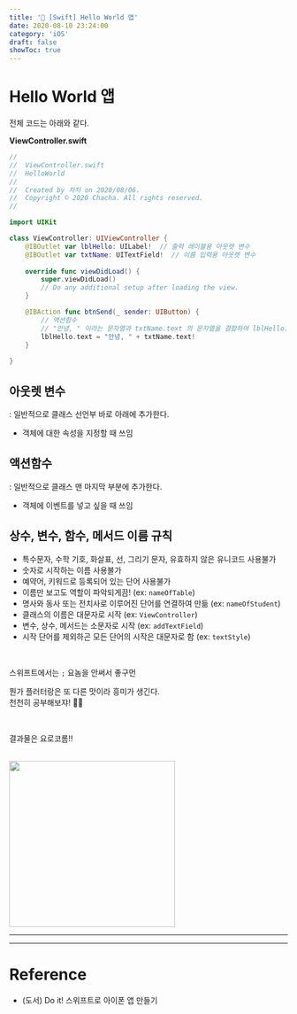 ```yaml
---
title: '🌈 [Swift] Hello World 앱'
date: 2020-08-10 23:24:00
category: 'iOS'
draft: false 
showToc: true
---
```


# Hello World 앱

전체 코드는 아래와 같다.

**ViewController.swift**


```swift
//
//  ViewController.swift
//  HelloWorld
//
//  Created by 차차 on 2020/08/06.
//  Copyright © 2020 Chacha. All rights reserved.
//

import UIKit

class ViewController: UIViewController {
    @IBOutlet var lblHello: UILabel!  // 출력 레이블용 아웃렛 변수
    @IBOutlet var txtName: UITextField!  // 이름 입력용 아웃렛 변수
    
    override func viewDidLoad() {
        super.viewDidLoad()
        // Do any additional setup after loading the view.
    }

    @IBAction func btnSend(_ sender: UIButton) {
        // 액션함수
        // "안녕, " 이라는 문자열과 txtName.text 의 문자열을 결합하여 lblHello.text 에 넣음
        lblHello.text = "안녕, " + txtName.text!
    }
    
}


```

## 아웃렛 변수
: 일반적으로 클래스 선언부 바로 아래에 추가한다.
- 객체에 대한 속성을 지정할 때 쓰임

## 액션함수
: 일반적으로 클래스 맨 마지막 부분에 추가한다.
- 객체에 이벤트를 넣고 싶을 때 쓰임

## 상수, 변수, 함수, 메서드 이름 규칙
- 특수문자, 수학 기호, 화살표, 선, 그리기 문자, 유효하지 않은 유니코드 사용불가
- 숫자로 시작하는 이름 사용불가
- 예약어, 키워드로 등록되어 있는 단어 사용불가
- 이름만 보고도 역할이 파악되게끔! (ex: ```nameOfTable```)
- 명사와 동사 또는 전치사로 이루어진 단어를 연결하여 만듦 (ex: ```nameOfStudent```)
- 클래스의 이름은 대문자로 시작 (ex: ```ViewController```)
- 변수, 상수, 메서드는 소문자로 시작 (ex: ```addTextField```)
- 시작 단어를 제외하곤 모든 단어의 시작은 대문자로 함 (ex: ```textStyle```)


</br>

스위프트에서는 ```;``` 요놈을 안써서 좋구먼  

뭔가 플러터랑은 또 다른 맛이라 흥미가 생긴다.  
천천히 공부해보쟈! 💪🏻

</br>

결과물은 요로코롬!!  

</br>

<img width="300" alt="" src="https://user-images.githubusercontent.com/55340876/89801605-6161bb80-db6b-11ea-8212-ccd715f361c2.gif">

---
---

# Reference  
- (도서) Do it! 스위프트로 아이폰 앱 만들기